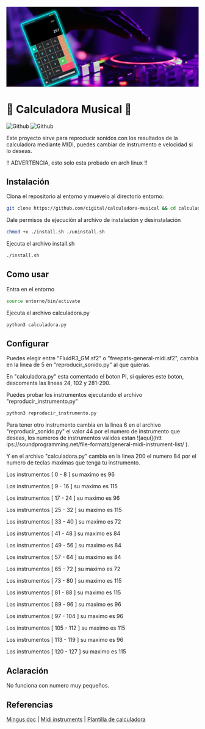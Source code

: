 ![Banner](https://github.com/cigital/calculadoraMusical/blob/main/images/banner.png)

# 🎵 Calculadora Musical 🎵 
![Github](https://img.shields.io/github/last-commit/cigital/calculadoraMusical)
![Github](https://img.shields.io/github/license/cigital/calculadoraMusical)

Este proyecto sirve para reproducir sonidos con los resultados de la calculadora mediante MIDI, 
puedes cambiar de instrumento e velocidad si lo deseas.

!! ADVERTENCIA, esto solo esta probado en arch linux !!

## Instalación
Clona el repositorio al entorno y muevelo al directorio entorno:
```bash
git clone https://github.com/cigital/calculadora-musical && cd calculadora-musical
```

Dale permisos de ejecución al archivo de instalación y desinstalación

```bash
chmod +x ./install.sh ./uninstall.sh 
```
Ejecuta el archivo install.sh

```bash
./install.sh
```

## Como usar
Entra en el entorno

```bash
source entorno/bin/activate
```

Ejecuta el archivo calculadora.py

```python
python3 calculadora.py
```

## Configurar
Puedes elegir entre "FluidR3_GM.sf2" o "freepats-general-midi.sf2", cambia en la linea de 5 en "reproducir_sonido.py" al que quieras.

En "calculadora.py" esta comentado el boton PI, si quieres este boton, descomenta las lineas 24, 102 y 281-290.

Puedes probar los instrumentos ejecutando el archivo "reproducir_instrumento.py"

```python
python3 reproducir_instrumento.py
```

Para tener otro instrumento cambia en la linea 6 en el archivo "reproducir_sonido.py" el valor 44 por el numero de instrumento que deseas, los numeros de instrumentos validos estan ![aquí](htt  ips://soundprogramming.net/file-formats/general-midi-instrument-list/ ). 

Y en el archivo "calculadora.py" cambia en la linea 200 el numero 84 por el numero de teclas maximas que tenga tu instrumento.

Los instrumentos [ 0 - 8 ] su maximo es 96

Los instrumentos [ 9 - 16 ] su maximo es 115

Los instrumentos [ 17 - 24 ] su maximo es 96

Los instrumentos [ 25 - 32 ] su maximo es 115 

Los instrumentos [ 33 - 40 ] su maximo es 72 

Los instrumentos [ 41 - 48 ] su maximo es 84

Los instrumentos [ 49 - 56 ] su maximo es 84

Los instrumentos [ 57 - 64 ] su maximo es 84

Los instrumentos [ 65 - 72 ] su maximo es 72

Los instrumentos [ 73 - 80 ] su maximo es 115

Los instrumentos [ 81 - 88 ] su maximo es 115

Los instrumentos [ 89 - 96 ] su maximo es 96

Los instrumentos [ 97 - 104 ] su maximo es 96

Los instrumentos [ 105 - 112 ] su maximo es 115

Los instrumentos [ 113 - 119 ] su maximo es 96 

Los instrumentos [ 120 - 127 ] su maximo es 115

## Aclaración
No funciona con numero muy pequeños.

## Referencias
[Mingus doc](https://bspaans.github.io/python-mingus/index.html) | [Midi instruments]( https://soundprogramming.net/file-formats/general-midi-instrument-list/) | [Plantilla de calculadora](https://github.com/programiz/Calculator)
